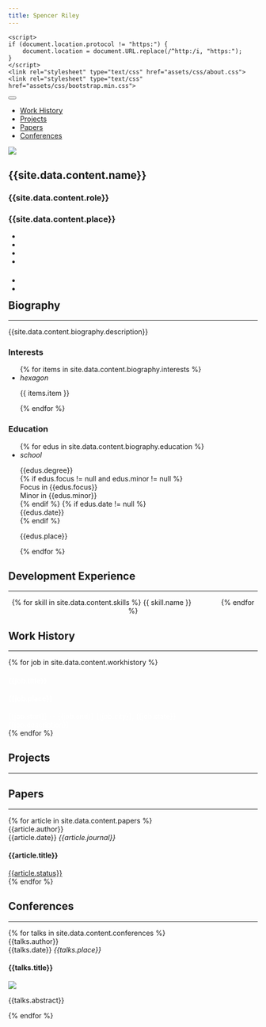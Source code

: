 ```yaml
---
title: Spencer Riley
---
```


<head>
	<link rel="icon" href="assets/img/icon.png" type="image/png">
	<title>{{site.data.content.name}}</title>
	<link rel="stylesheet" href="https://cdnjs.cloudflare.com/ajax/libs/academicons/1.8.6/css/academicons.min.css" crossorigin="anonymous">
	<link rel="stylesheet" href="https://code.getmdl.io/1.3.0/material.cyan-indigo.min.css" />
	<link rel="stylesheet" href="https://cdn.jsdelivr.net/gh/devicons/devicon@v2.12.0/devicon.min.css">
	<link rel="stylesheet" href="https://use.fontawesome.com/releases/v5.6.0/css/all.css" crossorigin="anonymous">
	<link rel="stylesheet" href="https://fonts.googleapis.com/icon?family=Material+Icons">
	<meta name="HandheldFriendly" content="True">
	<meta name="MobileOptimized" content="320">
	<meta name="viewport" content="width=device-width, initial-scale=1.0">
	<script src='https://code.jquery.com/jquery-3.6.0.min.js'></script>
	<script src="https://cdnjs.cloudflare.com/ajax/libs/twitter-bootstrap/4.1.3/js/bootstrap.min.js" crossorigin="anonymous"></script>
	<script src="assets/js/academic.min.js"></script>
	<script type="module" src="assets/js/zero-md.min.js"></script>

	<script>
	if (document.location.protocol != "https:") {
	    document.location = document.URL.replace(/^http:/i, "https:");
	}
	</script>
	<link rel="stylesheet" type="text/css" href="assets/css/about.css">
	<link rel="stylesheet" type="text/css" href="assets/css/bootstrap.min.css">
</head>
<body id="top" data-spy="scroll" data-target="#navbar-main" class="dark" data-offset="71">
    <nav class="navbar navbar-expand-lg navbar-dark compensate-for-scrollbar" id="navbar-main">
        <div class="container">
            <button type="button" class="navbar-toggler" data-toggle="collapse" data-target="#navbar-content" aria-controls="navbar" aria-expanded="false" aria-label="Toggle navigation">
                <span><i class="fas fa-bars"></i></span>
            </button>
            <div class="navbar-collapse main-menu-item collapse justify-content-start" id="navbar-content">
                <ul class="navbar-nav d-md-inline-flex">
                    <li class="nav-item">
                        <a class="nav-link" href="#work-history" data-target="#work-history">
                            <span>Work History</span>
                        </a>
                    </li>
                    <li class="nav-item">
                        <a class="nav-link" href="#projects" data-target="#projects">
                            <span>Projects</span>
                        </a>
                    </li>
                    <li class="nav-item">
                        <a class="nav-link " href="#papers" data-target="#papers">
                            <span>Papers</span>
                        </a>
                    </li>
                    <li class="nav-item">
                        <a class="nav-link " href="#conferences" data-target="#conferences">
                            <span>Conferences</span>
                        </a>
                    </li>
                </ul>
            </div>
        </div>
    </nav>
    <div id="main" role="main">
        <section class="home-section">
            <div class="container">
                <div class="row">
                    <div class="col-12 col-lg-4">
                        <div id="profile">
                            <img class="portrait" src="{{site.data.content.profile}}">
                            <div class="portrait-title">
                                <h2>{{site.data.content.name}}</h2>
                                <h3>{{site.data.content.role}}</h3>
                                <h3 itemprop="worksFor" itemscope itemtype="http://schema.org/Organization">
                                    <span>{{site.data.content.place}}</span>
                                </h3>
                            </div>
                            <ul class="network-icon" aria-hidden="true">
                                <li>
                                    <a itemprop="sameAs" target="_blank" href="mailto:me@sriley.dev">
                                        <i class="fas fa-envelope big-icon" id="mail"></i>
                                    </a>
                                </li>
                                <li>
                                    <a itemprop="sameAs" target="_blank" href="https://github.sriley.dev" rel="noopener">
                                        <i class="fab fa-github big-icon" id="git"></i>
                                    </a>
                                </li>
                                <li>
                                    <a itemprop="sameAs" target="_blank" href="https://orcid.org/0000-0001-7949-9163" rel="noopener">
                                        <i class="ai ai-orcid big-icon" id="orcid"></i>
                                    </a>
                                </li>
                                <li>
                                    <a itemprop="sameAs" target="_blank" href="https://rgate.sriley.dev" rel="noopener">
                                        <i class="ai ai-researchgate big-icon" id="rgate"></i>
                                    </a>
                                </li>
                            </ul>
                            <br>
                            <ul class="network-icon" aria-hidden="true" style="margin-top: -10px">
                                <li>
                                    <a itemprop="sameAs" target="_blank" href="https://cv.sriley.dev" rel="noopener">
                                        <i class="fas fa-file-pdf big-icon"></i>
                                    </a>
                                </li>
                                <li>
                                    <a itemprop="sameAs" target="_blank" href="https://board.sriley.dev">
                                        <div>
                                            <i class="fab fa-trello big-icon"></i>
                                        </div>
                                    </a>
                                </li>
                            </ul>
                        </div>
                    </div>
                    <div class="col-12 col-lg-8">
                        <h1 style="border-bottom: 0; padding-bottom: 0">Biography</h1><hr>
                        <p>{{site.data.content.biography.description}}</p>
                        <div class="row" style="display: contents">
                            <h3>Interests</h3>
                            <ul class="ul-edu fa-ul">
                                {% for items in site.data.content.biography.interests %}
				    <li>
				    	<i class="fa-li material-icons">hexagon</i>
				    	<div class="description">
					    <p class="course">
						<div>{{ items.item }}</div>
					    </p>
					</div>
				    </li>
                                {% endfor %}
                            </ul>
                        </div>
                        <div class="row" style="display: contents">
                            <h3>Education</h3>
                            <ul class="ul-edu fa-ul">
                                {% for edus in site.data.content.biography.education %}
                                <li>
<!--                                     <i class="fa-li fas fa-graduation-cap"></i> -->
					<i class="fa-li material-icons">school</i>
                                    <div class="description">
                                        <p class="course">
                                             <div>{{edus.degree}}</div>
					     {% if edus.focus != null and edus.minor != null %}
	                                             <div>Focus in {{edus.focus}}<br>Minor in {{edus.minor}}</div>
					     {% endif %}
					     {% if edus.date != null %}
	                                             <div>{{edus.date}}</div>
					     {% endif %}
                                         </p>
                                        <p class="institution">{{edus.place}}</p>
                                    </div>
                                </li>
                                {% endfor %}
                            </ul>
                        </div>
                    </div>
                </div>
            </div>
        </section>
        <section id="dev" class="home-section">
            <div class="container">
                <div class="row">
                    <div class="col-12 col-lg-4" style="position: relative; z-index:1"></div>
                    <div class="col-12 col-lg-8">
                        <h1  style="border-bottom: 0; padding-bottom: 0">Development Experience</h1><hr>
                        <p style="text-align:center">
                        {% for skill in site.data.content.skills %}
                            <span class="mdl-chip mdl-chip--contact" style="height:64px; margin-right: 56px; text-align: left;">
                                <span class="mdl-chip__contact mdl-color-text--white" style="background-color: #be6db6; height:64px; width: 64px; line-height: 4">
                                    <i class="material-icons {{ skill.icon }}" style="color: #23252f; font-size: 35px"></i>
                                </span>
                                <span class="mdl-chip__text" style="font-size: 14px">
                                    {{ skill.name }}
                                </span>
                            </span>
                        {% endfor %}
                    </p>
                    </div>
                </div>
            </div>
        </section>
        <section id="work-history" class="home-section">
            <div class="container">
                <div class="row">
                    <div class="col-12 col-lg-4" style="position: relative; z-index:1"></div>
                    <div class="col-12 col-lg-8">
                        <h1 style="border-bottom: 0; padding-bottom: 0">Work History</h1><hr>
                        <p>
                            {% for job in site.data.content.workhistory %}
                                <div class="card">
                                    <div class="card-body">
                                        <h4 class="card-title exp-title mt-0 mb-1" style="color: #FFF">
                                            {{job.title}}
                                        </h4>
                                        <h4 class="card-title exp-company my-0" style="color: #FFF">
                                            {{job.place}}</h4>
                                        <div class="exp-meta" style="color: #FFF">
                                            {{job.start}} -- {{job.end}}
                                            <span class='middot-divider'></span>
                                            {{job.city}}, {{job.state}}
                                        </div>
                                        <div class="col-auto flex-column d-none d-sm-flex" style="color: #FFF">
                                            {{job.description}}
                                        </div>
                                    </div>
                                </div>
                            {% endfor %}
                        </p>
                    </div>
                </div>
            </div>
        </section>
        <section id="projects" class="home-section">
            <div class="container">
                <div class="row">
                    <div class="col-12 col-lg-4" style="position: relative; z-index:1"></div>
                    <div class="col-12 col-lg-8">
                        <h1 style="border-bottom: 0; padding-bottom: 0">Projects</h1><hr>
                    </div>
                </div>
            </div>
        </section>
        <section id="papers" class="home-section wg-featured">
            <div class="container">
                <div class="row">
                    <div class="col-12 col-lg-4" style="position: relative; z-index:1"></div>
                    <div class="col-12 col-lg-8">
                        <h1  style="border-bottom: 0; padding-bottom: 0">Papers</h1><hr/>
                        {% for article in site.data.content.papers %}
                            <div class="card-simple">
                                <div class="article-metadata">
                                    <div>{{article.author}}</div>
                                    <div>
                                        {{article.date}}
                                        <span class="middot-divider"></span>
                                        <em>{{article.journal}}</em>
                                    </div>
                                </div>
                                <h4>{{article.title}}</h4>
                                <a class="badge-light" target="_blank" href="https://doi.org/{{article.doi}}">
                                    {{article.status}}
                                </a>
                            </div>
                        {% endfor %}
                    </div>
                </div>
            </div>
        </section>
        <section id="conferences" class="home-section wg-featured">
            <div class="container">
                <div class="row">
                    <div class="col-12 col-lg-4" style="position: relative; z-index:1"></div>
                    <div class="col-12 col-lg-8">
                        <h1 style="border-bottom: 0; padding-bottom: 0">Conferences</h1><hr/>
                        {% for talks in site.data.content.conferences %}
                            <div class="card-simple">
                                <div class="article-metadata">
                                    <div>{{talks.author}}</div>
                                    <div>
                                        {{talks.date}}
                                        <span class="middot-divider"></span>
                                        <em>{{talks.place}}</em>
                                    </div>
                                </div>
                                <h4>{{talks.title}}</h4>
                                <img class="article-banner" src="{{talks.poster}}">
                                <p>{{talks.abstract}}</p>
                            </div>
                        {% endfor %}
                    </div>
                </div>
            </div>
        </section>
    </div>
</body>
